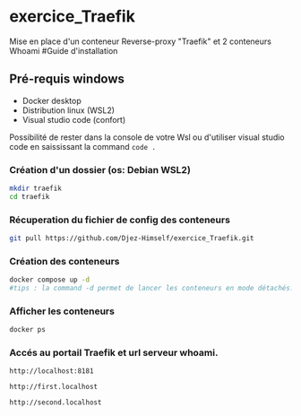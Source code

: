 # exercice_Traefik
Mise en place d'un conteneur Reverse-proxy "Traefik" et 2 conteneurs Whoami
#Guide d'installation

## Pré-requis windows
- Docker desktop
- Distribution linux (WSL2)
- Visual studio code (confort)
 
Possibilité de rester dans la console de votre Wsl ou d'utiliser visual studio code en saississant la command ```code .``` 

### Création d'un dossier (os: Debian WSL2)

```bash
mkdir traefik
cd traefik
```

### Récuperation du fichier de config des conteneurs

```bash
git pull https://github.com/Djez-Himself/exercice_Traefik.git
```

### Création des conteneurs

```bash
docker compose up -d 
#tips : la command -d permet de lancer les conteneurs en mode détachés.
```
### Afficher les conteneurs
```bash
docker ps
```

### Accés au portail Traefik et url serveur whoami.

```url
http://localhost:8181
```

```url
http://first.localhost
```

```url
http://second.localhost
```


